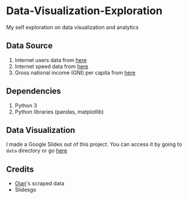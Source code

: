 # Data-Visualization-Exploration
My self exploration on data visualization and analytics

## Data Source
1. Internet users data from [here](https://www.internetworldstats.com/) 
2. Internet speed data from [here](https://www.speedtest.net/global-index)
3. Gross national income (GNI) per capita from [here](https://en.m.wikipedia.org/wiki/List_of_countries_by_GNI_(nominal)_per_capita)

## Dependencies
1. Python 3
2. Python libraries (pandas, matplotlib)

## Data Visualization
I made a Google Slides out of this project. 
You can access it by going to `data` directory or go [here](https://bit.ly/DAVSelfExplorationKabinetKM)

## Credits
* [Ojan](github.com/mfauzanalg)'s scraped data
* Slidesgo